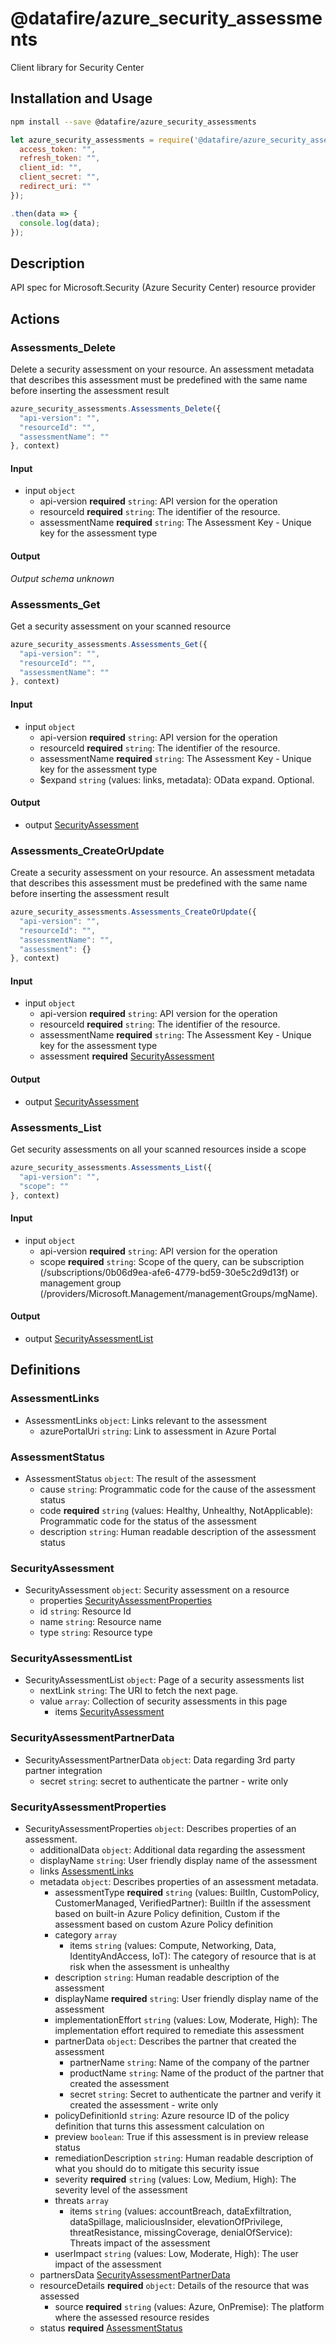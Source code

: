 # @datafire/azure_security_assessments

Client library for Security Center

## Installation and Usage
```bash
npm install --save @datafire/azure_security_assessments
```
```js
let azure_security_assessments = require('@datafire/azure_security_assessments').create({
  access_token: "",
  refresh_token: "",
  client_id: "",
  client_secret: "",
  redirect_uri: ""
});

.then(data => {
  console.log(data);
});
```

## Description

API spec for Microsoft.Security (Azure Security Center) resource provider

## Actions

### Assessments_Delete
Delete a security assessment on your resource. An assessment metadata that describes this assessment must be predefined with the same name before inserting the assessment result


```js
azure_security_assessments.Assessments_Delete({
  "api-version": "",
  "resourceId": "",
  "assessmentName": ""
}, context)
```

#### Input
* input `object`
  * api-version **required** `string`: API version for the operation
  * resourceId **required** `string`: The identifier of the resource.
  * assessmentName **required** `string`: The Assessment Key - Unique key for the assessment type

#### Output
*Output schema unknown*

### Assessments_Get
Get a security assessment on your scanned resource


```js
azure_security_assessments.Assessments_Get({
  "api-version": "",
  "resourceId": "",
  "assessmentName": ""
}, context)
```

#### Input
* input `object`
  * api-version **required** `string`: API version for the operation
  * resourceId **required** `string`: The identifier of the resource.
  * assessmentName **required** `string`: The Assessment Key - Unique key for the assessment type
  * $expand `string` (values: links, metadata): OData expand. Optional.

#### Output
* output [SecurityAssessment](#securityassessment)

### Assessments_CreateOrUpdate
Create a security assessment on your resource. An assessment metadata that describes this assessment must be predefined with the same name before inserting the assessment result


```js
azure_security_assessments.Assessments_CreateOrUpdate({
  "api-version": "",
  "resourceId": "",
  "assessmentName": "",
  "assessment": {}
}, context)
```

#### Input
* input `object`
  * api-version **required** `string`: API version for the operation
  * resourceId **required** `string`: The identifier of the resource.
  * assessmentName **required** `string`: The Assessment Key - Unique key for the assessment type
  * assessment **required** [SecurityAssessment](#securityassessment)

#### Output
* output [SecurityAssessment](#securityassessment)

### Assessments_List
Get security assessments on all your scanned resources inside a scope


```js
azure_security_assessments.Assessments_List({
  "api-version": "",
  "scope": ""
}, context)
```

#### Input
* input `object`
  * api-version **required** `string`: API version for the operation
  * scope **required** `string`: Scope of the query, can be subscription (/subscriptions/0b06d9ea-afe6-4779-bd59-30e5c2d9d13f) or management group (/providers/Microsoft.Management/managementGroups/mgName).

#### Output
* output [SecurityAssessmentList](#securityassessmentlist)



## Definitions

### AssessmentLinks
* AssessmentLinks `object`: Links relevant to the assessment
  * azurePortalUri `string`: Link to assessment in Azure Portal

### AssessmentStatus
* AssessmentStatus `object`: The result of the assessment
  * cause `string`: Programmatic code for the cause of the assessment status
  * code **required** `string` (values: Healthy, Unhealthy, NotApplicable): Programmatic code for the status of the assessment
  * description `string`: Human readable description of the assessment status

### SecurityAssessment
* SecurityAssessment `object`: Security assessment on a resource
  * properties [SecurityAssessmentProperties](#securityassessmentproperties)
  * id `string`: Resource Id
  * name `string`: Resource name
  * type `string`: Resource type

### SecurityAssessmentList
* SecurityAssessmentList `object`: Page of a security assessments list
  * nextLink `string`: The URI to fetch the next page.
  * value `array`: Collection of security assessments in this page
    * items [SecurityAssessment](#securityassessment)

### SecurityAssessmentPartnerData
* SecurityAssessmentPartnerData `object`: Data regarding 3rd party partner integration
  * secret `string`: secret to authenticate the partner - write only

### SecurityAssessmentProperties
* SecurityAssessmentProperties `object`: Describes properties of an assessment.
  * additionalData `object`: Additional data regarding the assessment
  * displayName `string`: User friendly display name of the assessment
  * links [AssessmentLinks](#assessmentlinks)
  * metadata `object`: Describes properties of an assessment metadata.
    * assessmentType **required** `string` (values: BuiltIn, CustomPolicy, CustomerManaged, VerifiedPartner): BuiltIn if the assessment based on built-in Azure Policy definition, Custom if the assessment based on custom Azure Policy definition
    * category `array`
      * items `string` (values: Compute, Networking, Data, IdentityAndAccess, IoT): The category of resource that is at risk when the assessment is unhealthy
    * description `string`: Human readable description of the assessment
    * displayName **required** `string`: User friendly display name of the assessment
    * implementationEffort `string` (values: Low, Moderate, High): The implementation effort required to remediate this assessment
    * partnerData `object`: Describes the partner that created the assessment
      * partnerName `string`: Name of the company of the partner
      * productName `string`: Name of the product of the partner that created the assessment
      * secret `string`: Secret to authenticate the partner and verify it created the assessment - write only
    * policyDefinitionId `string`: Azure resource ID of the policy definition that turns this assessment calculation on
    * preview `boolean`: True if this assessment is in preview release status
    * remediationDescription `string`: Human readable description of what you should do to mitigate this security issue
    * severity **required** `string` (values: Low, Medium, High): The severity level of the assessment
    * threats `array`
      * items `string` (values: accountBreach, dataExfiltration, dataSpillage, maliciousInsider, elevationOfPrivilege, threatResistance, missingCoverage, denialOfService): Threats impact of the assessment
    * userImpact `string` (values: Low, Moderate, High): The user impact of the assessment
  * partnersData [SecurityAssessmentPartnerData](#securityassessmentpartnerdata)
  * resourceDetails **required** `object`: Details of the resource that was assessed
    * source **required** `string` (values: Azure, OnPremise): The platform where the assessed resource resides
  * status **required** [AssessmentStatus](#assessmentstatus)


